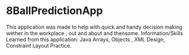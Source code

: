 # 8BallPredictionApp
This application was made to help with quick and handy decision making wether in the workplace , out and about and thensome.
Information/Skills Learned from this application: Java Arrays, Objects , XML Design, Constraint Layout Practice.
